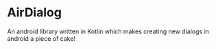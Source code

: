 # AirDialog
An android library written in Kotlin which makes creating new dialogs in android a piece of cake!
